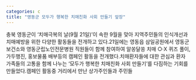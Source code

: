```yaml
---
categories: c
title: "영동군 모두가 행복한 치매친화 사회 만들기 앞장"
---
```

충북 영동군이 &lsquo;치매극복의 날(9월 21일)&rsquo;이 속한 9월을 맞아 지역주민들의 인식개선과 치매예방을 위한 다양한 활동들을 전개하고 있다.21일에는 영동읍 삼일공원에서 영동군보건소와 영동군립노인전문병원 직원들이 함께 참여하여 알쏭달쏭 치매 ○&middot;X 퀴즈 풀이, 가두행진, 홍보물품 배부등의 캠페인 활동을 전개했다.치매환자들에 대한 관심과 환자 가족들의 고통을 함께 나누는 &lsquo;모두가 행복한 치매친화 사회 만들기&rsquo;를 다짐하는 기회를 만들었다.캠페인 활동중 거리에서 만난 상가주인들과 주민들